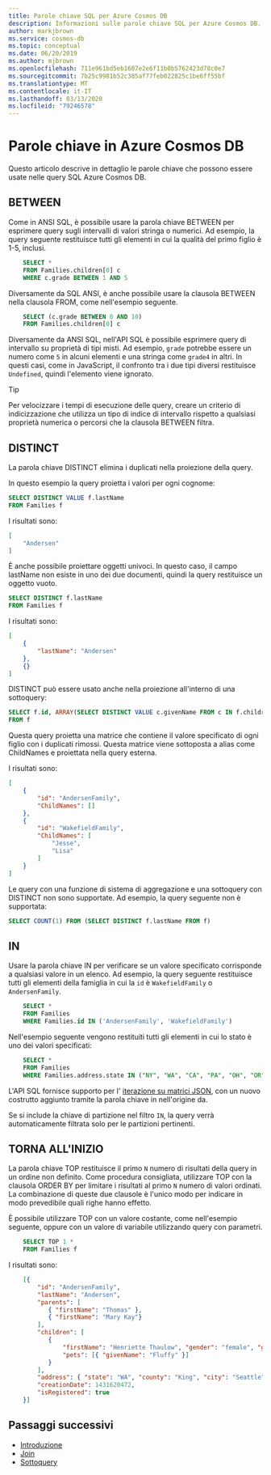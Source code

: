 ```yaml
---
title: Parole chiave SQL per Azure Cosmos DB
description: Informazioni sulle parole chiave SQL per Azure Cosmos DB.
author: markjbrown
ms.service: cosmos-db
ms.topic: conceptual
ms.date: 06/20/2019
ms.author: mjbrown
ms.openlocfilehash: 711e961bd5eb1607e2e6f11b0b5762423d78c0e7
ms.sourcegitcommit: 7b25c9981b52c385af77feb022825c1be6ff55bf
ms.translationtype: MT
ms.contentlocale: it-IT
ms.lasthandoff: 03/13/2020
ms.locfileid: "79246578"
---
```

# <a name="keywords-in-azure-cosmos-db"></a>Parole chiave in Azure Cosmos DB
Questo articolo descrive in dettaglio le parole chiave che possono essere usate nelle query SQL Azure Cosmos DB.

## <a name="between"></a>BETWEEN

Come in ANSI SQL, è possibile usare la parola chiave BETWEEN per esprimere query sugli intervalli di valori stringa o numerici. Ad esempio, la query seguente restituisce tutti gli elementi in cui la qualità del primo figlio è 1-5, inclusi.

```sql
    SELECT *
    FROM Families.children[0] c
    WHERE c.grade BETWEEN 1 AND 5
```

Diversamente da SQL ANSI, è anche possibile usare la clausola BETWEEN nella clausola FROM, come nell'esempio seguente.

```sql
    SELECT (c.grade BETWEEN 0 AND 10)
    FROM Families.children[0] c
```

Diversamente da ANSI SQL, nell'API SQL è possibile esprimere query di intervallo su proprietà di tipi misti. Ad esempio, `grade` potrebbe essere un numero come `5` in alcuni elementi e una stringa come `grade4` in altri. In questi casi, come in JavaScript, il confronto tra i due tipi diversi restituisce `Undefined`, quindi l'elemento viene ignorato.

> [!TIP]
> Per velocizzare i tempi di esecuzione delle query, creare un criterio di indicizzazione che utilizza un tipo di indice di intervallo rispetto a qualsiasi proprietà numerica o percorsi che la clausola BETWEEN filtra.

## <a name="distinct"></a>DISTINCT

La parola chiave DISTINCT elimina i duplicati nella proiezione della query.

In questo esempio la query proietta i valori per ogni cognome:

```sql
SELECT DISTINCT VALUE f.lastName
FROM Families f
```

I risultati sono:

```json
[
    "Andersen"
]
```

È anche possibile proiettare oggetti univoci. In questo caso, il campo lastName non esiste in uno dei due documenti, quindi la query restituisce un oggetto vuoto.

```sql
SELECT DISTINCT f.lastName
FROM Families f
```

I risultati sono:

```json
[
    {
        "lastName": "Andersen"
    },
    {}
]
```

DISTINCT può essere usato anche nella proiezione all'interno di una sottoquery:

```sql
SELECT f.id, ARRAY(SELECT DISTINCT VALUE c.givenName FROM c IN f.children) as ChildNames
FROM f
```

Questa query proietta una matrice che contiene il valore specificato di ogni figlio con i duplicati rimossi. Questa matrice viene sottoposta a alias come ChildNames e proiettata nella query esterna.

I risultati sono:

```json
[
    {
        "id": "AndersenFamily",
        "ChildNames": []
    },
    {
        "id": "WakefieldFamily",
        "ChildNames": [
            "Jesse",
            "Lisa"
        ]
    }
]
```

Le query con una funzione di sistema di aggregazione e una sottoquery con DISTINCT non sono supportate. Ad esempio, la query seguente non è supportata:

```sql
SELECT COUNT(1) FROM (SELECT DISTINCT f.lastName FROM f)
```

## <a name="in"></a>IN

Usare la parola chiave IN per verificare se un valore specificato corrisponde a qualsiasi valore in un elenco. Ad esempio, la query seguente restituisce tutti gli elementi della famiglia in cui la `id` è `WakefieldFamily` o `AndersenFamily`.

```sql
    SELECT *
    FROM Families
    WHERE Families.id IN ('AndersenFamily', 'WakefieldFamily')
```

Nell'esempio seguente vengono restituiti tutti gli elementi in cui lo stato è uno dei valori specificati:

```sql
    SELECT *
    FROM Families
    WHERE Families.address.state IN ("NY", "WA", "CA", "PA", "OH", "OR", "MI", "WI", "MN", "FL")
```

L'API SQL fornisce supporto per l' [iterazione su matrici JSON](sql-query-object-array.md#Iteration), con un nuovo costrutto aggiunto tramite la parola chiave in nell'origine da.

Se si include la chiave di partizione nel filtro `IN`, la query verrà automaticamente filtrata solo per le partizioni pertinenti.

## <a name="top"></a>TORNA ALL'INIZIO

La parola chiave TOP restituisce il primo `N` numero di risultati della query in un ordine non definito. Come procedura consigliata, utilizzare TOP con la clausola ORDER BY per limitare i risultati al primo `N` numero di valori ordinati. La combinazione di queste due clausole è l'unico modo per indicare in modo prevedibile quali righe hanno effetto.

È possibile utilizzare TOP con un valore costante, come nell'esempio seguente, oppure con un valore di variabile utilizzando query con parametri.

```sql
    SELECT TOP 1 *
    FROM Families f
```

I risultati sono:

```json
    [{
        "id": "AndersenFamily",
        "lastName": "Andersen",
        "parents": [
           { "firstName": "Thomas" },
           { "firstName": "Mary Kay"}
        ],
        "children": [
           {
               "firstName": "Henriette Thaulow", "gender": "female", "grade": 5,
               "pets": [{ "givenName": "Fluffy" }]
           }
        ],
        "address": { "state": "WA", "county": "King", "city": "Seattle" },
        "creationDate": 1431620472,
        "isRegistered": true
    }]
```

## <a name="next-steps"></a>Passaggi successivi

- [Introduzione](sql-query-getting-started.md)
- [Join](sql-query-join.md)
- [Sottoquery](sql-query-subquery.md)